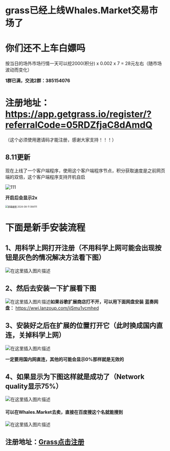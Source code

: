 # grass已经上线Whales.Market交易市场了

# 你们还不上车白嫖吗

按当日的场外市场行情一天可以挖2000(积分) x 0.002 x 7 = 28元左右（随市场波动而变化）

**1群已满，交流2群：385154076**

# **注册地址：https://app.getgrass.io/register/?referralCode=05RDZfjaC8dAmdQ**

（这个必须使用邀请码才能注册，感谢大家支持！！！）

## 8.11更新

现在上线了一个客户端程序，使用这个客户端程序节点，积分获取速度是之前网页端的双倍，这个客户端程序支持开机自启

![111](https://7d16417c.telegraph-image-4pb.pages.dev/file/56f4683e173bd90297f24.png)

**开启后会显示2x**

<img src="https://7d16417c.telegraph-image-4pb.pages.dev/file/211846be720e4ba4c45b3.jpg" alt="屏幕截图 2024-08-11 084111" style="zoom: 50%;" />

# 下面是新手安装流程

## 1、用科学上网打开注册（不用科学上网可能会出现按钮是灰色的情况解决方法看下图）

![在这里插入图片描述](https://img-blog.csdnimg.cn/direct/8ed7e8db6da241349fbc0365a0e53a52.jpeg)

## 2、然后去安装一下扩展看下图

![在这里插入图片描述](https://img-blog.csdnimg.cn/direct/f80ad5a7e81a4a68bc9340cbe1aa4f4e.png)**如果谷歌扩展商店打不开，可以用下面网盘安装**
**蓝奏网盘：** https://wwi.lanzoup.com/ijSmu1vcmhed

## 3、安装好之后在扩展的位置打开它（此时换成国内直连，关掉科学上网）

![在这里插入图片描述](https://img-blog.csdnimg.cn/direct/d19c6ad7142648f0994eb98f4dec1165.png)





**一定要用国内网直连，其他的可能会显示0%那样就是无效的**





## 4、如果显示为下图这样就是成功了（Network quality显示75%）

![在这里插入图片描述](https://img-blog.csdnimg.cn/direct/8a843de5db27464d9eee10e6e88cf39d.png)

#### 可以在Whales.Market去卖，直接在百度搜这个名就能搜到

![在这里插入图片描述](https://img-blog.csdnimg.cn/direct/e7b302e692134cf0993aaa308544100c.png)

## 注册地址：[Grass点击注册](https://app.getgrass.io/register/?referralCode=05RDZfjaC8dAmdQ)



